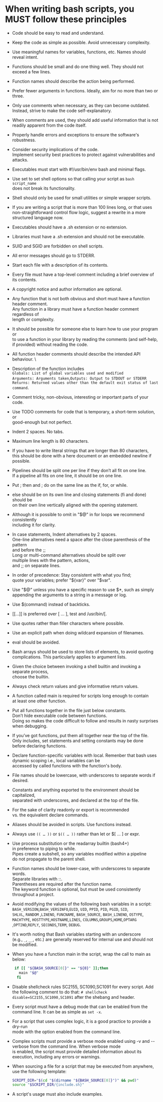 # When writing bash scripts, you MUST follow these principles

- Code should be easy to read and understand.
- Keep the code as simple as possible. Avoid unnecessary complexity.
- Use meaningful names for variables, functions, etc. Names should reveal intent.
- Functions should be small and do one thing well. They should not exceed a few lines.
- Function names should describe the action being performed.
- Prefer fewer arguments in functions. Ideally, aim for no more than two or three.
- Only use comments when necessary, as they can become outdated.\
  Instead, strive to make the code self-explanatory.
- When comments are used, they should add useful information that is not\
  readily apparent from the code itself.
- Properly handle errors and exceptions to ensure the software's robustness.
- Consider security implications of the code.\
  Implement security best practices to protect against vulnerabilities and attacks.
- Executables must start with #!/usr/bin/env bash and minimal flags.
- Use set to set shell options so that calling your script as `bash script_name`\
  does not break its functionality.
- Shell should only be used for small utilities or simple wrapper scripts.
- If you are writing a script that is more than 100 lines long, or that uses\
  non-straightforward control flow logic, suggest a rewrite in a more\
  structured language now.
- Executables should have a .sh extension or no extension.
- Libraries must have a .sh extension and should not be executable.
- SUID and SGID are forbidden on shell scripts.
- All error messages should go to STDERR.
- Start each file with a description of its contents.
- Every file must have a top-level comment including a brief overview of its contents.
- A copyright notice and author information are optional.
- Any function that is not both obvious and short must have a function header comment.\
  Any function in a library must have a function header comment regardless of\
  length or complexity.
- It should be possible for someone else to learn how to use your program or\
  to use a function in your library by reading the comments (and self-help,\
  if provided) without reading the code.
- All function header comments should describe the intended API behaviour. \
- Description of the function includes\
  `Globals: List of global variables used and modified`\
  `Arguments: Arguments taken`,`Outputs: Output to STDOUT or STDERR`\
   `Returns: Returned values other than the default exit status of last command`.
- Comment tricky, non-obvious, interesting or important parts of your code.
- Use TODO comments for code that is temporary, a short-term solution, or \
  good-enough but not perfect.
- Indent 2 spaces. No tabs.
- Maximum line length is 80 characters.
- If you have to write literal strings that are longer than 80 characters,\
  this should be done with a here document or an embedded newline if possible.
- Pipelines should be split one per line if they don’t all fit on one line.\
  If a pipeline all fits on one line, it should be on one line.
- Put ; then and ; do on the same line as the if, for, or while.
- else should be on its own line and closing statements (fi and done) should be\
  on their own line vertically aligned with the opening statement.
- Although it is possible to omit in "$@" in for loops we recommend consistently\
  including it for clarity.
- In case statements, Indent alternatives by 2 spaces.\
  One-line alternatives need a space after the close parenthesis of the pattern\
  and before the ;;\
  Long or multi-command alternatives should be split over \
  multiple lines with the pattern, actions, \
  and ;; on separate lines.
- In order of precedence: Stay consistent with what you find;\
  quote your variables; prefer "${var}" over "$var".
- Use "$@" unless you have a specific reason to use $\*, such as simply\
  appending the arguments to a string in a message or log.
- Use $(command) instead of backticks.
- [[…]] is preferred over [ … ], test and /usr/bin/[.
- Use quotes rather than filler characters where possible.
- Use an explicit path when doing wildcard expansion of filenames.
- eval should be avoided.
- Bash arrays should be used to store lists of elements, to avoid quoting\
  complications. This particularly applies to argument lists.
- Given the choice between invoking a shell builtin and invoking a separate process,\
  choose the builtin.
- Always check return values and give informative return values.
- A function called main is required for scripts long enough to contain\
  at least one other function.
- Put all functions together in the file just below constants.\
  Don’t hide executable code between functions.\
  Doing so makes the code difficult to follow and results in nasty surprises \
  when debugging.
- If you’ve got functions, put them all together near the top of the file.\
   Only includes, set statements and setting constants may be done\
  before declaring functions.
- Declare function-specific variables with local. Remenber that bash uses dynamic scoping i.e., local variables can be \
  accessed by called functions with the function's body.
- File names should be lowercase, with underscores to separate words if desired.
- Constants and anything exported to the environment should be capitalized,\
  separated with underscores, and declared at the top of the file.
- For the sake of clarity readonly or export is recommended\
  vs. the equivalent declare commands.
- Aliases should be avoided in scripts. Use functions instead.
- Always use `(( … ))` or `$(( … ))` rather than let or \$\[ … \] or expr.
- Use process substitution or the readarray builtin (bash4+) \
  in preference to piping to while.\
   Pipes create a subshell, so any variables modified within a pipeline\
   do not propagate to the parent shell.
- Function names should be lower-case, with underscores to separate words.\
  Separate libraries with ::.\
  Parentheses are required after the function name.\
  The keyword function is optional, but must be used consistently throughout a project.
- Avoid modifying the values of the following bash variables in a script:\
  `BASH_VERSION`,`BASH_VERSINFO`,`EUID`, `UID`, `PPID`, `PID`, `PGID`, `SID`,\
  `SHLVL`, `RANDOM` ,`LINENO`, `FUNCNAME`, `BASH_SOURCE`, `BASH_LINENO`, `OSTYPE`,\
  `MACHTYPE`, `HOSTTYPE`,`HOSTNAME`,`LINES`, `COLUMNS`,`GROUPS`,`HOME`,`OPTARG`\
  ,`OPTIND`,`REPLY`, `SECONDS`,`TERM`, `DEBUG`.
- It's worth noting that Bash variables starting with an underscore \
  (e.g., `_`, `__`, etc.) are generally reserved for internal use and should not\
  be modified.
- When you have a function main in the script, wrap the call to main as below:

  ```bash
   if [[ "${BASH_SOURCE[0]}" == "${0}" ]];then
     main "$@"
    fi
  ```

- Disable shellcheck rules SC2155, SC1090,SC1091 for every script. Add the following comment to do that:
  `# shellcheck disable=SC2155,SC1090,SC1091` after the shebang and header.
- Every script must have a debug mode that can be enabled from the command line. It can be as simple as `set -x`.
- For a script that uses complex logic, it is a good practice to provide a dry-run \
   mode with the option enabled from the command line.
- Complex scripts must provide a verbose mode enabled using -v and --verbose from the command line. When verbose mode \
  is enabled, the script must provide detailed information about its execution, including any errors or warnings.
- When sourcing a file for a script that may be executed from anywhere, use the following template:

  ```bash
  SCRIPT_DIR="$(cd "$(dirname "${BASH_SOURCE[0]}")" && pwd)"
  source "$SCRIPT_DIR/{include.sh}"
  ```

- A script's usage must also include examples.
